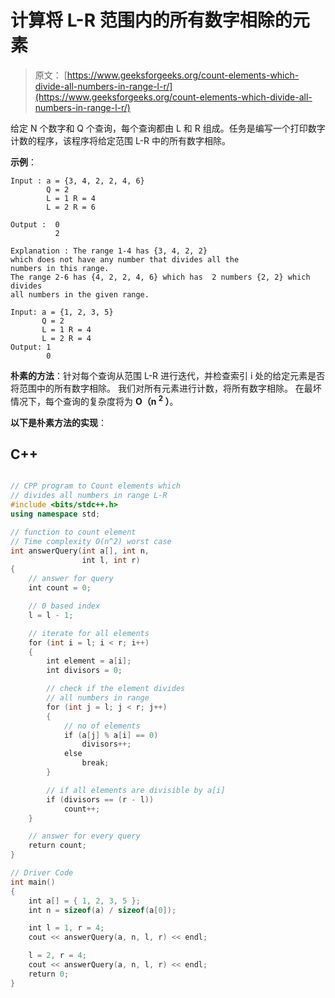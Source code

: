 # 计算将 L-R 范围内的所有数字相除的元素

> 原文： [https://www.geeksforgeeks.org/count-elements-which-divide-all-numbers-in-range-l-r/](https://www.geeksforgeeks.org/count-elements-which-divide-all-numbers-in-range-l-r/)

给定 N 个数字和 Q 个查询，每个查询都由 L 和 R 组成。任务是编写一个打印数字计数的程序，该程序将给定范围 L-R 中的所有数字相除。

**示例**：

```
Input : a = {3, 4, 2, 2, 4, 6} 
        Q = 2
        L = 1 R = 4  
        L = 2 R = 6

Output :  0
          2 

Explanation : The range 1-4 has {3, 4, 2, 2} 
which does not have any number that divides all the 
numbers in this range. 
The range 2-6 has {4, 2, 2, 4, 6} which has  2 numbers {2, 2} which divides 
all numbers in the given range. 

Input: a = {1, 2, 3, 5} 
       Q = 2 
       L = 1 R = 4 
       L = 2 R = 4 
Output: 1 
        0      

```

**朴素的方法**：针对每个查询从范围 L-R 进行迭代，并检查索引 i 处的给定元素是否将范围中的所有数字相除。 我们对所有元素进行计数，将所有数字相除。 在最坏情况下，每个查询的复杂度将为 **O（n <sup>2</sup> ）**。

**以下是朴素方法的实现**：

## C++ 

```cpp

// CPP program to Count elements which 
// divides all numbers in range L-R 
#include <bits/stdc++.h> 
using namespace std; 

// function to count element 
// Time complexity O(n^2) worst case 
int answerQuery(int a[], int n,  
                int l, int r) 
{ 
    // answer for query 
    int count = 0; 

    // 0 based index 
    l = l - 1; 

    // iterate for all elements 
    for (int i = l; i < r; i++)  
    { 
        int element = a[i]; 
        int divisors = 0; 

        // check if the element divides 
        // all numbers in range 
        for (int j = l; j < r; j++)  
        { 
            // no of elements 
            if (a[j] % a[i] == 0) 
                divisors++; 
            else
                break; 
        } 

        // if all elements are divisible by a[i] 
        if (divisors == (r - l)) 
            count++; 
    } 

    // answer for every query 
    return count; 
} 

// Driver Code 
int main() 
{ 
    int a[] = { 1, 2, 3, 5 }; 
    int n = sizeof(a) / sizeof(a[0]); 

    int l = 1, r = 4; 
    cout << answerQuery(a, n, l, r) << endl; 

    l = 2, r = 4;     
    cout << answerQuery(a, n, l, r) << endl; 
    return 0; 
} 

```